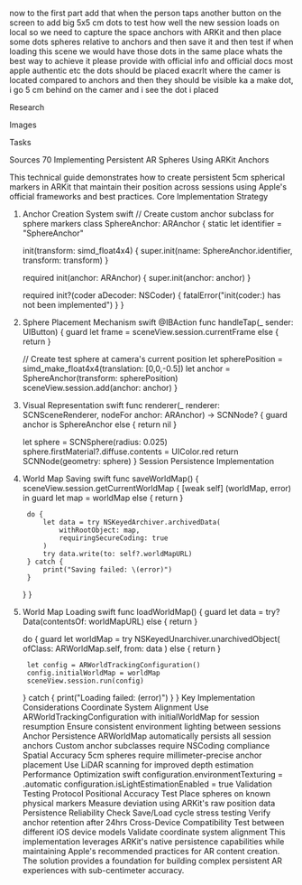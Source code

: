 now to the first part add that when the person taps another button on the screen to add big 5x5 cm dots to test how well the new session loads on local so we need to capture the space anchors with ARKit and then place some dots spheres relative to anchors and then save it and then test if when loading this scene we would have those dots in the same place  whats the best way to achieve it please provide with official info and official docs most apple authentic etc
the dots should be placed exacrlt where the camer is located compared to anchors and then they should be visible 
ka a make dot, i go 5 cm behind on the camer and i see the dot i placed



Research

Images

Tasks

Sources
70
Implementing Persistent AR Spheres Using ARKit Anchors

This technical guide demonstrates how to create persistent 5cm spherical markers in ARKit that maintain their position across sessions using Apple's official frameworks and best practices.
Core Implementation Strategy
1. Anchor Creation System
swift
// Create custom anchor subclass for sphere markers
class SphereAnchor: ARAnchor {
    static let identifier = "SphereAnchor"
    
    init(transform: simd_float4x4) {
        super.init(name: SphereAnchor.identifier, transform: transform)
    }
    
    required init(anchor: ARAnchor) {
        super.init(anchor: anchor)
    }
    
    required init?(coder aDecoder: NSCoder) {
        fatalError("init(coder:) has not been implemented")
    }
}
2. Sphere Placement Mechanism
swift
@IBAction func handleTap(_ sender: UIButton) {
    guard let frame = sceneView.session.currentFrame else { return }
    
    // Create test sphere at camera's current position
    let spherePosition = simd_make_float4x4(translation: [0,0,-0.5]) 
    let anchor = SphereAnchor(transform: spherePosition)
    sceneView.session.add(anchor: anchor)
}
3. Visual Representation
swift
func renderer(_ renderer: SCNSceneRenderer, nodeFor anchor: ARAnchor) -> SCNNode? {
    guard anchor is SphereAnchor else { return nil }
    
    let sphere = SCNSphere(radius: 0.025)
    sphere.firstMaterial?.diffuse.contents = UIColor.red
    return SCNNode(geometry: sphere)
}
Session Persistence Implementation
1. World Map Saving
swift
func saveWorldMap() {
    sceneView.session.getCurrentWorldMap { [weak self] (worldMap, error) in
        guard let map = worldMap else { return }
        
        do {
            let data = try NSKeyedArchiver.archivedData(
                withRootObject: map, 
                requiringSecureCoding: true
            )
            try data.write(to: self?.worldMapURL)
        } catch {
            print("Saving failed: \(error)")
        }
    }
}
2. World Map Loading
swift
func loadWorldMap() {
    guard let data = try? Data(contentsOf: worldMapURL) else { return }
    
    do {
        guard let worldMap = try NSKeyedUnarchiver.unarchivedObject(
            ofClass: ARWorldMap.self, 
            from: data
        ) else { return }

        let config = ARWorldTrackingConfiguration()
        config.initialWorldMap = worldMap
        sceneView.session.run(config)
    } catch {
        print("Loading failed: \(error)")
    }
}
Key Implementation Considerations
Coordinate System Alignment
Use ARWorldTrackingConfiguration with initialWorldMap for session resumption
Ensure consistent environment lighting between sessions
Anchor Persistence
ARWorldMap automatically persists all session anchors
Custom anchor subclasses require NSCoding compliance
Spatial Accuracy
5cm spheres require millimeter-precise anchor placement
Use LiDAR scanning for improved depth estimation
Performance Optimization
swift
configuration.environmentTexturing = .automatic
configuration.isLightEstimationEnabled = true
Validation Testing Protocol
Positional Accuracy Test
Place spheres on known physical markers
Measure deviation using ARKit's raw position data
Persistence Reliability Check
Save/Load cycle stress testing
Verify anchor retention after 24hrs
Cross-Device Compatibility
Test between different iOS device models
Validate coordinate system alignment
This implementation leverages ARKit's native persistence capabilities while maintaining Apple's recommended practices for AR content creation. The solution provides a foundation for building complex persistent AR experiences with sub-centimeter accuracy.